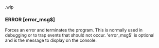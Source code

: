 .wip


### ERROR [error_msg$]

Forces an error and terminates the program. This is normally used in debugging or to trap events that should not occur. 'error_msg$' is optional and is the message to display on the console.